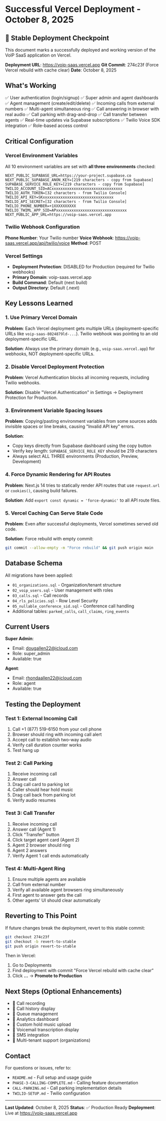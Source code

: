 # Successful Vercel Deployment - October 8, 2025

## 🎉 Stable Deployment Checkpoint

This document marks a successfully deployed and working version of the VoIP SaaS application on Vercel.

**Deployment URL**: https://voip-saas.vercel.app
**Git Commit**: 274c23f (Force Vercel rebuild with cache clear)
**Date**: October 8, 2025

## What's Working

✅ User authentication (login/signup)
✅ Super admin and agent dashboards
✅ Agent management (create/edit/delete)
✅ Incoming calls from external numbers
✅ Multi-agent simultaneous ring
✅ Call answering in browser with real audio
✅ Call parking with drag-and-drop
✅ Call transfer between agents
✅ Real-time updates via Supabase subscriptions
✅ Twilio Voice SDK integration
✅ Role-based access control

## Critical Configuration

### Vercel Environment Variables

All 10 environment variables are set with **all three environments** checked:

```
NEXT_PUBLIC_SUPABASE_URL=https://your-project.supabase.co
NEXT_PUBLIC_SUPABASE_ANON_KEY=[219 characters - copy from Supabase]
SUPABASE_SERVICE_ROLE_KEY=[219 characters - copy from Supabase]
TWILIO_ACCOUNT_SID=ACxxxxxxxxxxxxxxxxxxxxxxxxxxxxxxxx
TWILIO_AUTH_TOKEN=[32 characters - from Twilio Console]
TWILIO_API_KEY=SKxxxxxxxxxxxxxxxxxxxxxxxxxxxxxxxx
TWILIO_API_SECRET=[32 characters - from Twilio Console]
TWILIO_PHONE_NUMBER=+1XXXXXXXXXX
TWILIO_TWIML_APP_SID=APxxxxxxxxxxxxxxxxxxxxxxxxxxxxxxxx
NEXT_PUBLIC_APP_URL=https://voip-saas.vercel.app
```

### Twilio Webhook Configuration

**Phone Number**: Your Twilio number
**Voice Webhook**: https://voip-saas.vercel.app/api/twilio/voice
**Method**: POST

### Vercel Settings

- **Deployment Protection**: DISABLED for Production (required for Twilio webhooks)
- **Primary Domain**: voip-saas.vercel.app
- **Build Command**: Default (next build)
- **Output Directory**: Default (.next)

## Key Lessons Learned

### 1. Use Primary Vercel Domain

**Problem**: Each Vercel deployment gets multiple URLs (deployment-specific URLs like `voip-saas-8024879ld-...`). Twilio webhook was pointing to an old deployment-specific URL.

**Solution**: Always use the primary domain (e.g., `voip-saas.vercel.app`) for webhooks, NOT deployment-specific URLs.

### 2. Disable Vercel Deployment Protection

**Problem**: Vercel Authentication blocks all incoming requests, including Twilio webhooks.

**Solution**: Disable "Vercel Authentication" in Settings → Deployment Protection for Production.

### 3. Environment Variable Spacing Issues

**Problem**: Copying/pasting environment variables from some sources adds invisible spaces or line breaks, causing "Invalid API key" errors.

**Solution**:
- Copy keys directly from Supabase dashboard using the copy button
- Verify key length: `SUPABASE_SERVICE_ROLE_KEY` should be 219 characters
- Always select ALL THREE environments (Production, Preview, Development)

### 4. Force Dynamic Rendering for API Routes

**Problem**: Next.js 14 tries to statically render API routes that use `request.url` or `cookies()`, causing build failures.

**Solution**: Add `export const dynamic = 'force-dynamic'` to all API route files.

### 5. Vercel Caching Can Serve Stale Code

**Problem**: Even after successful deployments, Vercel sometimes served old code.

**Solution**: Force rebuild with empty commit:
```bash
git commit --allow-empty -m "Force rebuild" && git push origin main
```

## Database Schema

All migrations have been applied:

- `01_organizations.sql` - Organization/tenant structure
- `02_voip_users.sql` - User management with roles
- `03_calls.sql` - Call records
- `04_rls_policies.sql` - Row Level Security
- `05_nullable_conference_sid.sql` - Conference call handling
- Additional tables: `parked_calls`, `call_claims`, `ring_events`

## Current Users

**Super Admin**:
- Email: dougallen22@icloud.com
- Role: super_admin
- Available: true

**Agent**:
- Email: rhondaallen22@icloud.com
- Role: agent
- Available: true

## Testing the Deployment

### Test 1: External Incoming Call

1. Call +1 (877) 519-6150 from your cell phone
2. Browser should ring with incoming call alert
3. Accept call to establish two-way audio
4. Verify call duration counter works
5. Test hang up

### Test 2: Call Parking

1. Receive incoming call
2. Answer call
3. Drag call card to parking lot
4. Caller should hear hold music
5. Drag call back from parking lot
6. Verify audio resumes

### Test 3: Call Transfer

1. Receive incoming call
2. Answer call (Agent 1)
3. Click "Transfer" button
4. Click target agent card (Agent 2)
5. Agent 2 browser should ring
6. Agent 2 answers
7. Verify Agent 1 call ends automatically

### Test 4: Multi-Agent Ring

1. Ensure multiple agents are available
2. Call from external number
3. Verify all available agent browsers ring simultaneously
4. First agent to answer gets the call
5. Other agents' UI should clear automatically

## Reverting to This Point

If future changes break the deployment, revert to this stable commit:

```bash
git checkout 274c23f
git checkout -b revert-to-stable
git push origin revert-to-stable
```

Then in Vercel:
1. Go to Deployments
2. Find deployment with commit "Force Vercel rebuild with cache clear"
3. Click **...** → **Promote to Production**

## Next Steps (Optional Enhancements)

- 🔲 Call recording
- 🔲 Call history display
- 🔲 Queue management
- 🔲 Analytics dashboard
- 🔲 Custom hold music upload
- 🔲 Voicemail transcription display
- 🔲 SMS integration
- 🔲 Multi-tenant support (organizations)

## Contact

For questions or issues, refer to:
- `README.md` - Full setup and usage guide
- `PHASE-3-CALLING-COMPLETE.md` - Calling feature documentation
- `CALL-PARKING.md` - Call parking implementation details
- `TWILIO-SETUP.md` - Twilio configuration

---

**Last Updated**: October 8, 2025
**Status**: ✅ Production Ready
**Deployment**: Live at https://voip-saas.vercel.app
